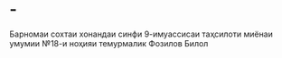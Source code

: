 # -
Барномаи сохтаи хонандаи синфи 9-имуассисаи таҳсилоти миёнаи умумии №18-и ноҳияи темурмалик Фозилов Билол
